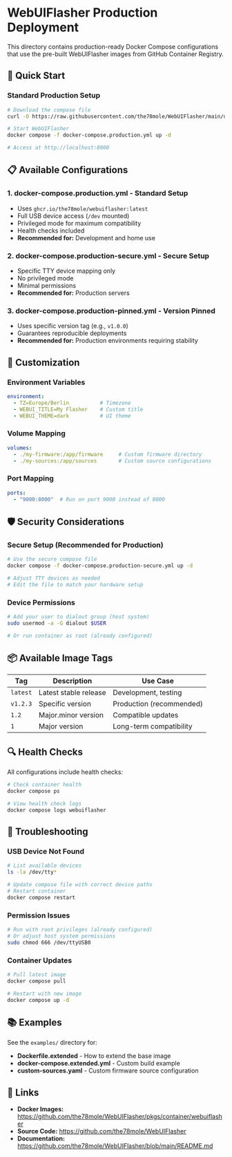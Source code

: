 # WebUIFlasher Production Deployment

This directory contains production-ready Docker Compose configurations that use the pre-built WebUIFlasher images from GitHub Container Registry.

## 🚀 Quick Start

### Standard Production Setup
```bash
# Download the compose file
curl -O https://raw.githubusercontent.com/the78mole/WebUIFlasher/main/docker-compose.production.yml

# Start WebUIFlasher
docker compose -f docker-compose.production.yml up -d

# Access at http://localhost:8000
```

## 📋 Available Configurations

### 1. **docker-compose.production.yml** - Standard Setup
- Uses `ghcr.io/the78mole/webuiflasher:latest`
- Full USB device access (`/dev` mounted)
- Privileged mode for maximum compatibility
- Health checks included
- **Recommended for:** Development and home use

### 2. **docker-compose.production-secure.yml** - Secure Setup
- Specific TTY device mapping only
- No privileged mode
- Minimal permissions
- **Recommended for:** Production servers

### 3. **docker-compose.production-pinned.yml** - Version Pinned
- Uses specific version tag (e.g., `v1.0.0`)
- Guarantees reproducible deployments
- **Recommended for:** Production environments requiring stability

## 🔧 Customization

### Environment Variables
```yaml
environment:
  - TZ=Europe/Berlin          # Timezone
  - WEBUI_TITLE=My Flasher    # Custom title
  - WEBUI_THEME=dark          # UI theme
```

### Volume Mapping
```yaml
volumes:
  - ./my-firmware:/app/firmware     # Custom firmware directory
  - ./my-sources:/app/sources       # Custom source configurations
```

### Port Mapping
```yaml
ports:
  - "9000:8000"  # Run on port 9000 instead of 8000
```

## 🛡️ Security Considerations

### Secure Setup (Recommended for Production)
```bash
# Use the secure compose file
docker compose -f docker-compose.production-secure.yml up -d

# Adjust TTY devices as needed
# Edit the file to match your hardware setup
```

### Device Permissions
```bash
# Add your user to dialout group (host system)
sudo usermod -a -G dialout $USER

# Or run container as root (already configured)
```

## 📦 Available Image Tags

| Tag | Description | Use Case |
|-----|-------------|----------|
| `latest` | Latest stable release | Development, testing |
| `v1.2.3` | Specific version | Production (recommended) |
| `1.2` | Major.minor version | Compatible updates |
| `1` | Major version | Long-term compatibility |

## 🔍 Health Checks

All configurations include health checks:
```bash
# Check container health
docker compose ps

# View health check logs
docker compose logs webuiflasher
```

## 🚨 Troubleshooting

### USB Device Not Found
```bash
# List available devices
ls -la /dev/tty*

# Update compose file with correct device paths
# Restart container
docker compose restart
```

### Permission Issues
```bash
# Run with root privileges (already configured)
# Or adjust host system permissions
sudo chmod 666 /dev/ttyUSB0
```

### Container Updates
```bash
# Pull latest image
docker compose pull

# Restart with new image
docker compose up -d
```

## 📚 Examples

See the `examples/` directory for:
- **Dockerfile.extended** - How to extend the base image
- **docker-compose.extended.yml** - Custom build example
- **custom-sources.yaml** - Custom firmware source configuration

## 🔗 Links

- **Docker Images:** https://github.com/the78mole/WebUIFlasher/pkgs/container/webuiflasher
- **Source Code:** https://github.com/the78mole/WebUIFlasher
- **Documentation:** https://github.com/the78mole/WebUIFlasher/blob/main/README.md
